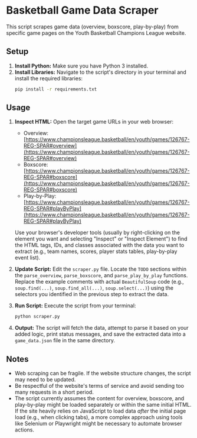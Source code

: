 # Basketball Game Data Scraper

This script scrapes game data (overview, boxscore, play-by-play) from specific game pages on the Youth Basketball Champions League website.

## Setup

1.  **Install Python:** Make sure you have Python 3 installed.
2.  **Install Libraries:** Navigate to the script's directory in your terminal and install the required libraries:
    ```bash
    pip install -r requirements.txt
    ```

## Usage

1.  **Inspect HTML:** Open the target game URLs in your web browser:
    *   Overview: [https://www.championsleague.basketball/en/youth/games/126767-REG-SPAR#overview](https://www.championsleague.basketball/en/youth/games/126767-REG-SPAR#overview)
    *   Boxscore: [https://www.championsleague.basketball/en/youth/games/126767-REG-SPAR#boxscore](https://www.championsleague.basketball/en/youth/games/126767-REG-SPAR#boxscore)
    *   Play-by-Play: [https://www.championsleague.basketball/en/youth/games/126767-REG-SPAR#playByPlay](https://www.championsleague.basketball/en/youth/games/126767-REG-SPAR#playByPlay)
    
    Use your browser's developer tools (usually by right-clicking on the element you want and selecting "Inspect" or "Inspect Element") to find the HTML tags, IDs, and classes associated with the data you want to extract (e.g., team names, scores, player stats tables, play-by-play event list).

2.  **Update Script:** Edit the `scraper.py` file. Locate the `TODO` sections within the `parse_overview`, `parse_boxscore`, and `parse_play_by_play` functions. Replace the example comments with actual `BeautifulSoup` code (e.g., `soup.find(...)`, `soup.find_all(...)`, `soup.select(...)`) using the selectors you identified in the previous step to extract the data.

3.  **Run Script:** Execute the script from your terminal:
    ```bash
    python scraper.py
    ```

4.  **Output:** The script will fetch the data, attempt to parse it based on your added logic, print status messages, and save the extracted data into a `game_data.json` file in the same directory.

## Notes

*   Web scraping can be fragile. If the website structure changes, the script may need to be updated.
*   Be respectful of the website's terms of service and avoid sending too many requests in a short period.
*   The script currently assumes the content for overview, boxscore, and play-by-play might be loaded separately or within the same initial HTML. If the site heavily relies on JavaScript to load data *after* the initial page load (e.g., when clicking tabs), a more complex approach using tools like Selenium or Playwright might be necessary to automate browser actions. 